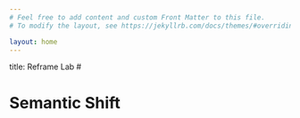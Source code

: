 ```yaml
---
# Feel free to add content and custom Front Matter to this file.
# To modify the layout, see https://jekyllrb.com/docs/themes/#overriding-theme-defaults

layout: home
---
```

title: Reframe Lab #
<h1 class="animated-text">Semantic Shift</h1>
